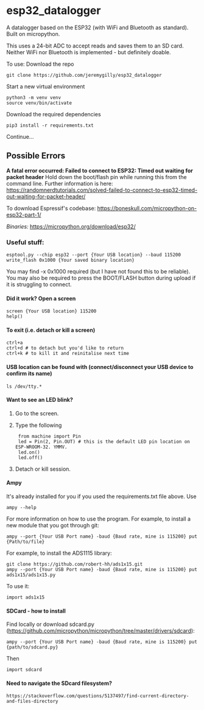 # esp32_datalogger

A datalogger based on the ESP32 (with WiFi and Bluetooth as standard). Built on micropython.

This uses a 24-bit ADC to accept reads and saves them to an SD card. Neither WiFi nor Bluetooth is implemented - but definitely doable.

To use:
Download the repo

    git clone https://github.com/jeremygilly/esp32_datalogger

Start a new virtual environment

    python3 -m venv venv
    source venv/bin/activate

Download the required dependencies

    pip3 install -r requirements.txt

Continue...

## Possible Errors
**A fatal error occurred: Failed to connect to ESP32: Timed out waiting for packet header**
Hold down the boot/flash pin while running this from the command line. Further information is here: https://randomnerdtutorials.com/solved-failed-to-connect-to-esp32-timed-out-waiting-for-packet-header/

To download Espressif's codebase:
https://boneskull.com/micropython-on-esp32-part-1/

*Binaries:*
    https://micropython.org/download/esp32/

### Useful stuff:
    esptool.py --chip esp32 --port {Your USB location} --baud 115200 write_flash 0x1000 {Your saved binary location}

You may find -x 0x1000 required (but I have not found this to be reliable). You may also be required to press the BOOT/FLASH button during upload if it is struggling to connect.

#### Did it work? Open a screen

    screen {Your USB location} 115200
    help()

#### To exit (i.e. detach or kill a screen)

    ctrl+a 
    ctrl+d # to detach but you'd like to return
    ctrl+k # to kill it and reinitalise next time

#### USB location can be found with (connect/disconnect your USB device to confirm its name)

    ls /dev/tty.* 

#### Want to see an LED blink?
1. Go to the screen.
2. Type the following

        from machine import Pin
        led = Pin(2, Pin.OUT) # this is the default LED pin location on ESP-WROOM-32. YMMV.
        led.on()
        led.off()

3. Detach or kill session.

#### Ampy
It's already installed for you if you used the requirements.txt file above. Use

    ampy --help

For more information on how to use the program. For example, to install a new module that you got through git:

    ampy --port {Your USB Port name} -baud {Baud rate, mine is 115200} put {Path/to/file}

For example, to install the ADS1115 library:

    git clone https://github.com/robert-hh/ads1x15.git
    ampy --port {Your USB Port name} -baud {Baud rate, mine is 115200} put ads1x15/ads1x15.py

To use it:
    
    import ads1x15

#### SDCard - how to install
Find locally or download sdcard.py (https://github.com/micropython/micropython/tree/master/drivers/sdcard):

    ampy --port {Your USB Port name} -baud {Baud rate, mine is 115200} put {path/to/sdcard.py}

Then

    import sdcard

#### Need to navigate the SDcard filesystem?
    https://stackoverflow.com/questions/5137497/find-current-directory-and-files-directory